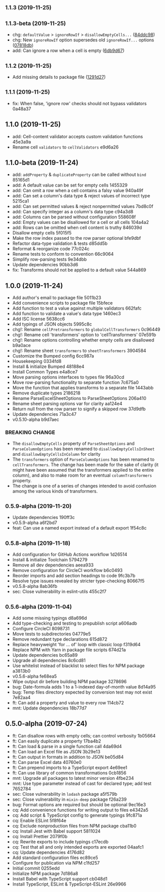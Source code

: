 ## <small>1.1.3 (2019-11-25)</small>




## <small>1.1.3-beta (2019-11-25)</small>

* chg: `defaultValue` > `ignoreRowIf` > `disallowEmptyCells...` ([84ddc98](https://github.com/skypilotcc/steampress/commit/84ddc98))
* chg: New `ignoreRowIf` option supersedes old `ignoreRowIf...` options ([07818db](https://github.com/skypilotcc/steampress/commit/07818db))
* add: Can ignore a row when a cell is empty ([6db9d67](https://github.com/skypilotcc/steampress/commit/6db9d67))



## <small>1.1.2 (2019-11-25)</small>

* Add missing details to package file ([1291d27](https://github.com/skypilotcc/steampress/commit/1291d27))



## <small>1.1.1 (2019-11-25)</small>

* fix: When false, 'ignore row' checks should not bypass validators 0a48a37



## 1.1.0 (2019-11-25)

* add: Cell-content validator accepts custom validation functions 45e3a9a
* Rename cell `validators` to `cellValidators` e9d6a26



## 1.1.0-beta (2019-11-24)

* add: `addProperty` & `duplicateProperty` can be called without `bind` 85165d1
* add: A default value can be set for empty cells 1455329
* add: Can omit a row when a cell contains a falsy value 940a49f
* add: Can set a column's data type & reject values of incorrect type 5215ca1
* add: Can set permitted values & reject nonpermitted values 7bd8c0f
* add: Can specify integer as a column's data type c94a3d8
* add: Columns can be parsed without configuration 558608f
* add: Empty values can be disallowed for a cell or all cells 104a4a2
* add: Rows can be omitted when cell content is truthy 846039d
* Disallow empty cells 5f015f5
* Make the row index passed to the row parser optional bfe9dbf
* Refactor data-type validation & tests d85dd5b
* Reformat & reorganize code 77c024c
* Rename tests to conform to convention 66c9064
* Simplify row-parsing tests 9e34dbb
* Update dependencies 90bb3d6
* fix: Transforms should not be applied to a default value 544a869



## 1.0.0 (2019-11-24)

* Add author's email to package file 5011b23
* Add convenience scripts to package file 15bfece
* Add function to test a value against multiple validators 662fafc
* Add function to validate a value's data type 1460ec3
* Add ISC license 5638cc6
* Add typings of JSON objects 5995c8c
* chg!: Rename `cellPretransformers` to `globalCellTransformers` 0c96449
* chg!: Rename cell 'transformers' option to 'cellTransformers' 07e591b
* chg!: Rename options controlling whether empty cells are disallowed b9a0ace
* chg!: Rename sheet `transformers` to `sheetTransformers` 3904584
* Customize the Bumped config 6cc987a
* Housekeeping 0334fd8
* Install & initialize Bumped 48188e4
* Install Common Types e4a8ce7
* Move parsing options interfaces to types file 96a30cd
* Move row-parsing functionality to separate function 7c675a0
* Move the function that applies transforms to a separate file 1443abb
* Remove duplicate types 2186218
* Rename ParseExcelSheetOptions to ParseSheetOptions 206a410
* Rename sheet parsing options var for clarity aa124e4
* Return null from the row parser to signify a skipped row 37d9dfb
* Update dependencies 71a3c47
* v0.5.10-alpha b9d7aec


### BREAKING CHANGE

* The `disallowEmptyCells` property of `ParseSheetOptions` and `ParseColumnOptions` has been renamed to `disallowEmptyCellsInSheet` and `disallowEmptyCellsInColumn` for clarity
* The `transformers` option of `ParseColumnOptions` has been renamed to `cellTransformers`. The change has been made for the sake of clarity (it might have been assumed that the transformers applied to the entire column), and also to make room for an eventual `columnTransformers` property.
* The change is one of a series of changes intended to avoid confusion among the various kinds of transformers.


## <small>0.5.9-alpha (2019-11-20)</small>

* Update dependencies 190ff3c
* v0.5.9-alpha a6f2bd7
* feat: Can use a named export instead of a default export 1f54c8c



## <small>0.5.8-alpha (2019-11-18)</small>

* Add configuration for GitHub Actions workflow 1d26514
* Install & initialize Toolchain 5794279
* Remove all dev dependencies aeea933
* Remove configuration for CircleCI workflow b6c0493
* Reorder imports and add section headings to code 9fc3b7b
* Resolve type issues revealed by stricter type-checking 80667f5
* v0.5.8-alpha 8ab36fb
* sec: Close vulnerability in eslint-utils 455c2f7



## <small>0.5.6-alpha (2019-11-04)</small>

* Add some missing typings d8a696d
* Add type-checking and testing to prepublish script a606adb
* Configure CircleCI 8098731
* Move tests to subdirectories 04779e5
* Remove redundant type declarations 615d872
* Replace heavyweight 'for ... of' loop with classic loop f319d64
* Replace NPM with Yarn in package file scripts 674d21a
* Update dependencies bc65a89
* Upgrade all dependencies 8c6cd81
* Use whitelist instead of blacklist to select files for NPM package a3813b0
* v0.5.6-alpha fe68ea5
* Wipe output dir before building NPM package 3278696
* bug: Date-formula adds 1 to a 1-indexed day-of-month value 8d14a95
* bug: Temp files directory expected by conversion test may not exist 7e82aa4
* ft: Can add a property and value to every row 114cb72
* mnt: Update dependencies 18b77d7



## 0.5.0-alpha (2019-07-24)

* ft: Can disallow rows with empty cells; can control verbosity 1b05664
* ft: Can easily duplicate a property 17ba4b2
* ft: Can load & parse in a single function call 4da69d4
* ft: Can load an Excel file as JSON 3b29e13
* ft: Can output in formats in addition to JSON be05d84
* ft: Can parse Excel data 40760e0
* ft: Can prepend imports to a TypeScript export 4e69ee1
* ft: Can use library of common transformations 0cb1856
* mnt: Upgrade all packages to latest minor version 4fbe234
* mnt: Use type parameter instead of cast for declared type; add test 7652784
* sec: Close vulnerability in `lodash` package a5f579b
* sec: Close vulnerability in `mixin-deep` package f26a239
* bug: Format options are required but should be optional 9ec16e3
* cq: Add convenience functions for writing output to files e4342a5
* cq: Add script & TypeScript config to generate typings 9fc871a
* cq: Enable ESLint 5f8f64e
* cq: Exclude nonproduction files from NPM package cba11b0
* cq: Install Jest with Babel support 5811024
* cq: Install Prettier 2079f0b
* cq: Rewrite exports to include typings c17ecdb
* cq: Test that all and only intended exports are exported 04aafc1
* cq: Update dependencies 4176d82
* Add standard configuration files ec89ce5
* Configure for publication via NPM c1fd257
* Initial commit 0255edd
* Initialize NPM package 7d186a8
* Install Babel with TypeScript support cb048d1
* Install TypeScript, ESLint & TypeScript-ESLint 26e9966



